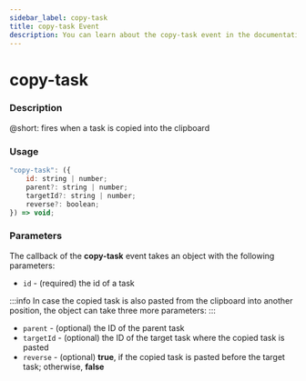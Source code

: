 ```yaml
---
sidebar_label: copy-task
title: copy-task Event
description: You can learn about the copy-task event in the documentation of the DHTMLX JavaScript To Do List library. Browse developer guides and API reference, try out code examples and live demos, and download a free 30-day evaluation version of DHTMLX To Do List.
---
```


# copy-task

### Description

@short: fires when a task is copied into the clipboard

### Usage

~~~js
"copy-task": ({
    id: string | number;
    parent?: string | number;
    targetId?: string | number;
    reverse?: boolean;
}) => void;
~~~

### Parameters

The callback of the **copy-task** event takes an object with the following parameters:

- `id` - (required) the id of a task

:::info 
In case the copied task is also pasted from the clipboard into another position, the object can take three more parameters:
:::

- `parent` - (optional) the ID of the parent task
- `targetId` - (optional) the ID of the target task where the copied task is pasted
- `reverse` - (optional) **true**, if the copied task is pasted before the target task; otherwise, **false**
 